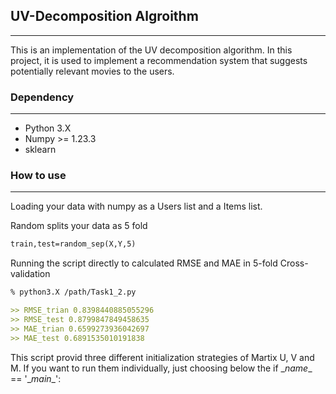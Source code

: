 ## UV-Decomposition Algroithm

---

This is an implementation of the UV decomposition algorithm. In this project, it is used to implement a recommendation system that suggests potentially relevant movies to the users.

### Dependency

---

- Python 3.X
- Numpy >= 1.23.3
- sklearn

### How to use

---

Loading your data with numpy as a Users list and a  Items list. 

Random splits your data as 5 fold

```markdown
train,test=random_sep(X,Y,5)
```

Running the script directly to calculated RMSE and MAE in 5-fold Cross-validation

```markdown
% python3.X /path/Task1_2.py

>> RMSE_trian 0.8398440885055296
>> RMSE_test 0.8799847849458635
>> MAE_trian 0.6599273936042697
>> MAE_test 0.6891535010191838
```

This script provid three different initialization strategies of Martix U, V and M. If  you want to run them individually, just choosing below the if \__name__ == '\__main__':


